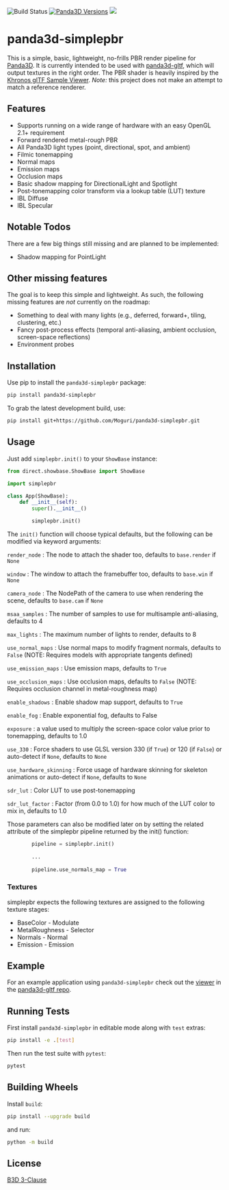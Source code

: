 ![Build Status](https://github.com/Moguri/panda3d-simplepbr/workflows/Pipeline/badge.svg)
[![Panda3D Versions](https://img.shields.io/badge/panda3d-1.10%20%7C%201.11-blue.svg)](https://www.panda3d.org/)
[![](https://img.shields.io/github/license/Moguri/panda3d-simplepbr.svg)](https://choosealicense.com/licenses/bsd-3-clause/)

# panda3d-simplepbr

This is a simple, basic, lightweight, no-frills PBR render pipeline for [Panda3D](https://www.panda3d.org/).
It is currently intended to be used with [panda3d-gltf](https://github.com/Moguri/panda3d-gltf), which will output textures in the right order.
The PBR shader is heavily inspired by the [Khronos glTF Sample Viewer](https://github.com/KhronosGroup/glTF-Sample-Viewer).
*Note:* this project does not make an attempt to match a reference renderer.

## Features
* Supports running on a wide range of hardware with an easy OpenGL 2.1+ requirement
* Forward rendered metal-rough PBR
* All Panda3D light types (point, directional, spot, and ambient)
* Filmic tonemapping 
* Normal maps
* Emission maps
* Occlusion maps
* Basic shadow mapping for DirectionalLight and Spotlight
* Post-tonemapping color transform via a lookup table (LUT) texture
* IBL Diffuse
* IBL Specular

## Notable Todos
There are a few big things still missing and are planned to be implemented:

* Shadow mapping for PointLight

## Other missing features
The goal is to keep this simple and lightweight.
As such, the following missing features are *not* currently on the roadmap:

* Something to deal with many lights (e.g., deferred, forward+, tiling, clustering, etc.)
* Fancy post-process effects (temporal anti-aliasing, ambient occlusion, screen-space reflections)
* Environment probes

## Installation

Use pip to install the `panda3d-simplepbr` package:

```bash
pip install panda3d-simplepbr
```

To grab the latest development build, use:

```bash
pip install git+https://github.com/Moguri/panda3d-simplepbr.git

```

## Usage

Just add `simplepbr.init()` to your `ShowBase` instance:

```python
from direct.showbase.ShowBase import ShowBase

import simplepbr

class App(ShowBase):
    def __init__(self):
        super().__init__()

        simplepbr.init()
```

The `init()` function will choose typical defaults, but the following can be modified via keyword arguments:

`render_node`
: The node to attach the shader too, defaults to `base.render` if `None`

`window`
: The window to attach the framebuffer too, defaults to `base.win` if `None`

`camera_node`
: The NodePath of the camera to use when rendering the scene, defaults to `base.cam` if `None`

`msaa_samples`
: The number of samples to use for multisample anti-aliasing, defaults to 4

`max_lights`
: The maximum number of lights to render, defaults to 8

`use_normal_maps`
: Use normal maps to modify fragment normals, defaults to `False` (NOTE: Requires models with appropriate tangents defined)

 `use_emission_maps`
: Use emission maps, defaults to `True`

`use_occlusion_maps`
: Use occlusion maps, defaults to `False` (NOTE: Requires occlusion channel in metal-roughness map)

`enable_shadows`
: Enable shadow map support, defaults to `True`

`enable_fog`
: Enable exponential fog, defaults to False

`exposure`
: a value used to multiply the screen-space color value prior to tonemapping, defaults to 1.0

`use_330`
: Force shaders to use GLSL version 330 (if `True`) or 120 (if `False`) or auto-detect if `None`, defaults to `None`

`use_hardware_skinning`
: Force usage of hardware skinning for skeleton animations or auto-detect if `None`, defaults to `None`

`sdr_lut`
: Color LUT to use post-tonemapping

`sdr_lut_factor`
: Factor (from 0.0 to 1.0) for how much of the LUT color to mix in, defaults to 1.0

Those parameters can also be modified later on by setting the related attribute of the simplepbr pipeline returned by the init() function:

```python
        pipeline = simplepbr.init()
        
        ...
        
        pipeline.use_normals_map = True
```

### Textures

simplepbr expects the following textures are assigned to the following texture stages:

* BaseColor - Modulate
* MetalRoughness - Selector
* Normals - Normal
* Emission - Emission

## Example

For an example application using `panda3d-simplepbr` check out the [viewer](https://github.com/Moguri/panda3d-gltf/blob/master/gltf/viewer.py) in the [panda3d-gltf repo](https://github.com/Moguri/panda3d-gltf).

## Running Tests

First install `panda3d-simplepbr` in editable mode along with `test` extras:

```bash
pip install -e .[test]
```

Then run the test suite with `pytest`:

```bash
pytest
```

## Building Wheels

Install `build`:

```bash
pip install --upgrade build
```

and run:

```bash
python -m build
```

## License
[B3D 3-Clause](https://choosealicense.com/licenses/bsd-3-clause/)
